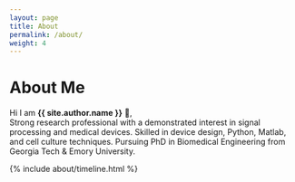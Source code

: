 ```yaml
---
layout: page
title: About
permalink: /about/
weight: 4
---
```


# **About Me**

Hi I am **{{ site.author.name }}** :wave:,<br>
Strong research professional with a demonstrated interest in signal processing and medical devices. Skilled in device design, Python, Matlab, and cell culture techniques. Pursuing PhD in Biomedical Engineering from Georgia Tech & Emory University.

<div class="row">
{% include about/timeline.html %}
</div>